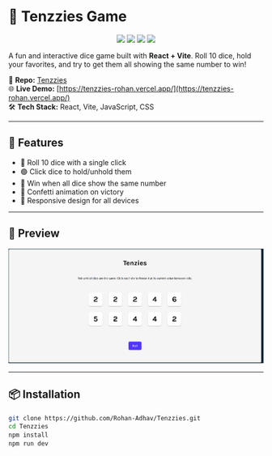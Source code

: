 # 🎲 Tenzzies Game

<p align="center">
  <img src="https://cdn.jsdelivr.net/gh/devicons/devicon/icons/react/react-original.svg" width="50" />
  <img src="https://cdn.jsdelivr.net/gh/devicons/devicon/icons/javascript/javascript-original.svg" width="50" />
  <img src="https://cdn.jsdelivr.net/gh/devicons/devicon/icons/vite/vite-original.svg" width="50" />
  <img src="https://cdn.jsdelivr.net/gh/devicons/devicon/icons/css3/css3-original.svg" width="50" />
</p>

A fun and interactive dice game built with **React + Vite**. Roll 10 dice, hold your favorites, and try to get them all showing the same number to win!

📁 **Repo:** [Tenzzies](https://github.com/Rohan-Adhav/Tenzzies.git)  
🌐 **Live Demo:** [https://tenzzies-rohan.vercel.app/](https://tenzzies-rohan.vercel.app/)  
🛠️ **Tech Stack:** React, Vite, JavaScript, CSS

---

## 🚀 Features

- 🎲 Roll 10 dice with a single click  
- 🟢 Click dice to hold/unhold them  
- 🎯 Win when all dice show the same number  
- 🎉 Confetti animation on victory  
- 📱 Responsive design for all devices

---

## 📸 Preview

<p align="center">
  <img src="./tenzzies-ui.png" alt="Tenzzies Game UI" width="700"/>
</p>



---

## 📦 Installation

```bash
git clone https://github.com/Rohan-Adhav/Tenzzies.git
cd Tenzzies
npm install
npm run dev
